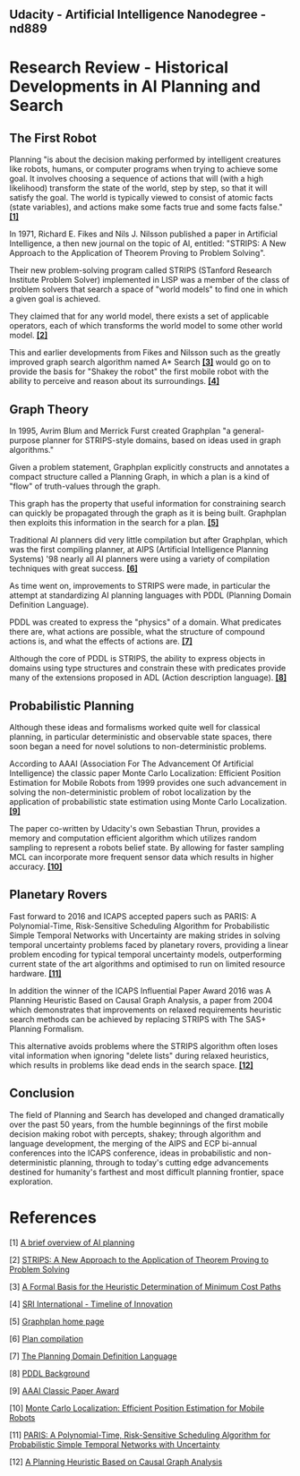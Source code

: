 ## Udacity - Artificial Intelligence Nanodegree - nd889

# Research Review - Historical Developments in AI Planning and Search

## The First Robot

Planning "is about the decision making performed by intelligent creatures like robots, humans, or computer programs when trying to achieve some goal. It involves choosing a sequence of actions that will (with a high likelihood) transform the state of the world, step by step, so that it will satisfy the goal. The world is typically viewed to consist of atomic facts (state variables), and actions make some facts true and some facts false." **[\[1\]](#user-content-references)**

In 1971, Richard E. Fikes and Nils J. Nilsson published a paper in Artificial Intelligence, a then new journal on the topic of AI, entitled: "STRIPS: A New Approach to the Application of Theorem Proving to Problem Solving".

Their new problem-solving program called STRIPS (STanford Research Institute Problem Solver) implemented in LISP was a member of the class of
problem solvers that search a space of "world models" to find one in which a
given goal is achieved.

They claimed that for any world model, there exists a set of applicable operators, each of which transforms the world model to some other world model. **[\[2\]](#user-content-references)**

This and earlier developments from Fikes and Nilsson such as the greatly improved graph search algorithm named A* Search **[\[3\]](#user-content-references)** would go on to provide the basis for "Shakey the robot" the first mobile robot with the ability to perceive and reason about its surroundings. **[\[4\]](#user-content-references)**

## Graph Theory

In 1995, Avrim Blum and Merrick Furst created Graphplan "a general-purpose planner for STRIPS-style domains, based on ideas used in graph algorithms."

Given a problem statement, Graphplan explicitly constructs and annotates a compact structure called a Planning Graph, in which a plan is a kind of "flow" of truth-values through the graph.

This graph has the property that useful information for constraining search can quickly be propagated through the graph as it is being built. Graphplan then exploits this information in the search for a plan. **[\[5\]](#user-content-references)**

Traditional AI planners did very little compilation but after Graphplan, which was the first compiling planner, at AIPS (Artificial Intelligence Planning Systems) '98 nearly all AI planners were using a variety of compilation techniques with great success. **[\[6\]](#user-content-references)**

As time went on, improvements to STRIPS were made, in particular the attempt at standardizing AI planning languages with PDDL (Planning Domain Definition Language).

PDDL was created to express the "physics" of a domain. What predicates there are, what actions are possible, what the structure of compound actions is, and what the effects of actions are. **[\[7\]](#user-content-references)**

Although the core of PDDL is STRIPS, the ability to express objects in domains using type structures and constrain these with predicates provide many of the extensions proposed in ADL (Action description language). **[\[8\]](#user-content-references)**

## Probabilistic Planning

Although these ideas and formalisms worked quite well for classical planning, in particular deterministic and observable state spaces, there soon began a need for novel solutions to non-deterministic problems.

According to AAAI (Association For The Advancement Of Artificial Intelligence) the classic paper Monte Carlo Localization: Efficient Position Estimation for Mobile Robots from 1999 provides one such advancement in solving the non-deterministic problem of robot localization by the application of probabilistic state estimation using Monte Carlo Localization. **[\[9\]](#user-content-references)**

The paper co-written by Udacity's own Sebastian Thrun, provides a memory and computation efficient algorithm which utilizes random sampling to represent a robots belief state. By allowing for faster sampling MCL can incorporate more frequent sensor data which results in higher accuracy. **[\[10\]](#user-content-references)**

## Planetary Rovers

Fast forward to 2016 and ICAPS accepted papers such as PARIS: A Polynomial-Time, Risk-Sensitive Scheduling Algorithm for
Probabilistic Simple Temporal Networks with Uncertainty are making strides in solving temporal uncertainty problems faced by planetary rovers, providing a linear problem encoding for typical temporal uncertainty models, outperforming current state of the art algorithms and optimised to run on limited resource hardware. **[\[11\]](#user-content-references)**

In addition the winner of the ICAPS Influential Paper Award 2016 was A Planning Heuristic Based on Causal Graph Analysis, a paper from 2004 which demonstrates that improvements on relaxed requirements heuristic search methods can be achieved by replacing STRIPS with The SAS+ Planning Formalism.

This alternative avoids problems where the STRIPS algorithm often loses vital information when ignoring "delete lists" during relaxed heuristics, which results in problems like dead ends in the search space. **[\[12\]](#user-content-references)**

## Conclusion
The field of Planning and Search has developed and changed dramatically over the past 50 years, from the humble beginnings of the first mobile decision making robot with percepts, shakey; through algorithm and language development, the merging of the AIPS and ECP bi-annual conferences into the ICAPS conference, ideas in probabilistic and non-deterministic planning, through to today's cutting edge advancements destined for humanity's farthest and most difficult planning frontier, space exploration.


# References

[1] [A brief overview of AI planning](https://users.ics.aalto.fi/rintanen/planning.html)

[2] [STRIPS: A New Approach to the Application of Theorem Proving to Problem Solving](http://ai.stanford.edu/~nilsson/OnlinePubs-Nils/PublishedPapers/strips.pdf)

[3] [A Formal Basis for the Heuristic Determination of Minimum Cost Paths](http://ai.stanford.edu/~nilsson/OnlinePubs-Nils/PublishedPapers/astar.pdf)

[4] [SRI International - Timeline of Innovation](https://www.sri.com/work/timeline-innovation/timeline.php?timeline=computing-digital#!&innovation=shakey-the-robot)

[5] [Graphplan home page](http://www.cs.cmu.edu/~avrim/graphplan.html)

[6] [Plan compilation](http://www.cs.cmu.edu/~jcl/compileplan/compiling_planner.html)

[7] [The Planning Domain Definition Language](http://icaps-conference.org/ipc2008/deterministic/data/mcdermott-et-al-tr-1998.pdf)

[8] [PDDL Background](https://www.cs.cmu.edu/afs/cs/project/jair/pub/volume20/fox03a-html/node2.html)

[9] [AAAI Classic Paper Award](http://www.aaai.org/Awards/classic.php)

[10] [Monte Carlo Localization: Efficient Position Estimation for Mobile Robots](http://robots.stanford.edu/papers/fox.aaai99.pdf)

[11] [PARIS: A Polynomial-Time, Risk-Sensitive Scheduling Algorithm for Probabilistic Simple Temporal Networks with Uncertainty](http://www.aaai.org/ocs/index.php/ICAPS/ICAPS16/paper/view/13138/12687)

[12] [A Planning Heuristic Based on Causal Graph Analysis](http://www.aaai.org/Papers/ICAPS/2004/ICAPS04-021.pdf)
